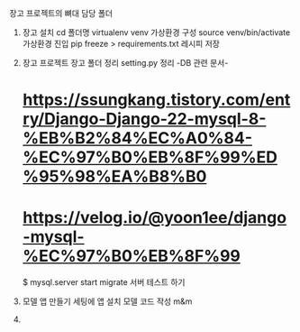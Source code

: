 장고 프로젝트의 뼈대 담당 폴더

1.  장고 설치
    cd 폴더명
    virtualenv venv
    가상환경 구성
    source venv/bin/activate
    가상환경 진입
    pip freeze > requirements.txt
    레시피 저장

2.  장고 프로젝트
    장고 폴더 정리
    setting.py 정리
    -DB 관련 문서-
    # https://ssungkang.tistory.com/entry/Django-Django-22-mysql-8-%EB%B2%84%EC%A0%84-%EC%97%B0%EB%8F%99%ED%95%98%EA%B8%B0
    # https://velog.io/@yoon1ee/django-mysql-%EC%97%B0%EB%8F%99
    $ mysql.server start
    migrate
    서버 테스트 하기
3.  모델
    앱 만들기
    세팅에 앱 설치
    모델 코드 작성
    m&m
4.